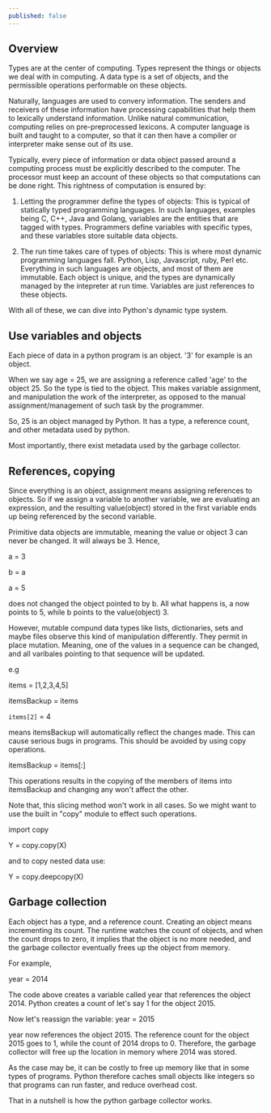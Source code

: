 ```yaml
---
published: false
---
```


## Overview<a id="sec-1-1"></a>

Types are at the center of computing. Types represent the things or objects we
deal with in computing. A data type is a set of objects, and the permissible
operations performable on these objects.

Naturally, languages are used to convery information. The senders and receivers
of these information have processing capabilities that help them to lexically
understand information. Unlike natural communication, computing relies on
pre-preprocessed lexicons. A computer language is built and taught to a
computer, so that it can then have a compiler or interpreter make sense out of
its use.

Typically, every piece of information or data object passed around a computing
process must be explicitly described to the computer. The processor must keep
an account of these objects so that computations can be done right. This
rightness of computation is ensured by:

1.  Letting the programmer define the types of objects:
    This is typical of statically typed programming languages. In such
    languages, examples being C, C++, Java and Golang, variables are the
    entities that are tagged with types. Programmers define variables with
    specific types, and these variables store suitable data objects.

2.  The run time takes care of types of objects:
    This is where most dynamic programming languages fall. Python, Lisp,
    Javascript, ruby, Perl etc. Everything in such languages are objects, and
    most of them are immutable. Each object is unique, and the types are
    dynamically managed by the intepreter at run time. Variables are just
    references to these objects.

With all of these, we can dive into Python's dynamic type system.

## Use variables and objects<a id="sec-1-2"></a>

Each piece of data in a python program is an object. '3' for example is an
object.

When we say age = 25, we are assigning a reference called 'age' to the
object 25. So the type is tied to the object. This makes variable assignment,
and manipulation the work of the interpreter, as opposed to the manual
assignment/management of such task by the programmer.

So, 25 is an object managed by Python. It has a type, a reference count, and other
metadata used by python.

Most importantly, there exist metadata used by the garbage collector.

## References, copying<a id="sec-1-3"></a>

Since everything is an object, assignment means assigning references to
objects. So if we assign a variable to another variable, we are evaluating an
expression, and the resulting value(object) stored in the first variable ends
up being referenced by the second variable.

Primitive data objects are immutable, meaning the value or object 3 can never
be changed. It will always be 3. Hence,

a = 3

b = a

a = 5

does not changed the object pointed to by b. All what happens is, a now points
to 5, while b points to the value(object) 3.

However, mutable compund data types like lists, dictionaries, sets and maybe
files observe this kind of manipulation differently. They permit in place
mutation. Meaning, one of the values in a sequence can be changed, and all
varibales pointing to that sequence will be updated.

e.g

items = [1,2,3,4,5]

itemsBackup = items

`items[2]` = 4

means itemsBackup will automatically reflect the changes made. This can cause
serious bugs in programs. This should be avoided by using copy operations.

itemsBackup = items[:]

This operations results in the copying of the members of items into
itemsBackup and changing any won't affect the other.

Note that, this slicing method won't work in all cases. So we might want to use
the built in "copy" module to effect such operations.

import copy

Y = copy.copy(X)

and to copy nested data use:

Y = copy.deepcopy(X)

## Garbage collection<a id="sec-1-4"></a>

Each object has a type, and a reference count. Creating an object means
 incrementing its count. The runtime watches the count of
objects, and when the count drops to zero, it implies that the object is no
more needed, and the garbage collector eventually frees up the object from
memory.

For example,

year = 2014

The code above creates a variable called year that references the
object 2014. Python creates a count of let's say 1 for the object 2015.

Now let's reassign the variable:
year = 2015

year now references the object 2015. The reference count for the object 2015 goes to 1,
while the count of 2014 drops to 0. Therefore, the garbage collector will free
up the location in memory where 2014 was stored.

As the case may be, it can be costly to free up memory like that in some types
of programs. Python therefore caches small objects like integers so that
programs can run faster, and reduce overhead cost.

That in a nutshell is how the python garbage collector works.